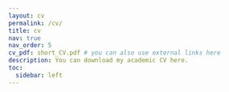 ```yaml
---
layout: cv
permalink: /cv/
title: cv
nav: true
nav_order: 5
cv_pdf: short_CV.pdf # you can also use external links here
description: You can download my academic CV here.
toc:
  sidebar: left
---
```

